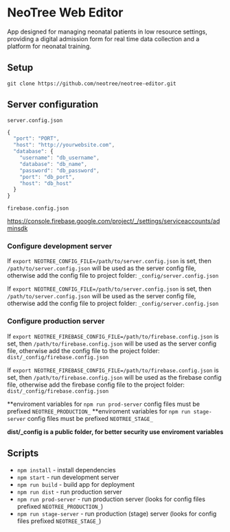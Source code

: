 # NeoTree Web Editor

App designed for managing neonatal patients in low resource settings, providing a digital admission form for real time data collection and a platform for neonatal training.

## Setup

`git clone https://github.com/neotree/neotree-editor.git`

## Server configuration

`server.config.json`

```javascript
{
  "port": "PORT",
  "host": "http://yourwebsite.com",
  "database": {
    "username": "db_username",
    "database": "db_name",
    "password": "db_password",
    "port": "db_port",
    "host": "db_host"
  }
}
```

`firebase.config.json`

https://console.firebase.google.com/project/_/settings/serviceaccounts/adminsdk

### Configure development server

If `export NEOTREE_CONFIG_FILE=/path/to/server.config.json` is set, then `/path/to/server.config.json` will be used as the server config file, otherwise add the config file to project folder: `_config/server.config.json`

If `export NEOTREE_CONFIG_FILE=/path/to/server.config.json` is set, then `/path/to/server.config.json` will be used as the server config file, otherwise add the config file to project folder: `_config/server.config.json`

### Configure production server

If `export NEOTREE_FIREBASE_CONFIG_FILE=/path/to/firebase.config.json` is set, then `/path/to/firebase.config.json` will be used as the server config file, otherwise add the config file to the project folder: `dist/_config/firebase.config.json`

If `export NEOTREE_FIREBASE_CONFIG_FILE=/path/to/firebase.config.json` is set, then `/path/to/firebase.config.json` will be used as the firebase config file, otherwise add the firebase config file to the project folder: `dist/_config/firebase.config.json`

**enviroment variables for `npm run prod-server` config files must be prefixed `NEOTREE_PRODUCTION_`
**enviroment variables for `npm run stage-server` config files must be prefixed `NEOTREE_STAGE_`

**dist/_config is a public folder, for better security use enviroment variables**

## Scripts

* `npm install` - install dependencies
* `npm start` - run development server
* `npm run build` - build app for deployment
* `npm run dist` - run production server
* `npm run prod-server` - run production server (looks for config files prefixed `NEOTREE_PRODUCTION_`)
* `npm run stage-server` - run production (stage) server (looks for config files prefixed `NEOTREE_STAGE_`)
